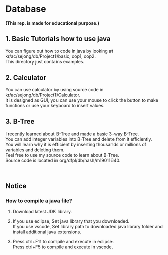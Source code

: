 # Database
<h4>(This rep. is made for educational purpose.)</h4>
<h2>1. Basic Tutorials how to use java</h2>
<div>
  <p>
    You can figure out how to code in java by looking at kr/ac/sejong/db/Project1/basic, oop1, oop2.
    <br>This directory just contains examples.</a>
  </p>
</div>
<h2>2. Calculator</h2>
<div>
  <p>
    You can use calculator by using source code in kr/ac/sejong/db/Project1/Calculator.
    <br>It is designed as GUI, you can use your mouse to click the button to make functions or use your keyboard to insert values.
  </p>
</div>
<h2>3. B-Tree</h2>
<div>
  <p>
    I recently learned about B-Tree and made a basic 3-way B-Tree.
    <br>
    You can add integer variables into B-Tree and delete from it efficiently.
    <br>
    You will learn why it is efficient by inserting thousands or millions of variables and deleting them.
    <br>
    Feel free to use my source code to learn about B-Tree.
    <br>
    Source code is located in org/dfpl/db/hash/m19011640.
  </p>
</div>
<br>
<h2>Notice</h2>
<div>
  <h3>How to compile a java file?</h3>
  <ol>
    <li><p>Download latest JDK library.</p></li>
    <li>
      <p>If you use eclipse, Set java library that you downloaded.
      <br>If you use vscode, Set library path to downloaded java library folder and install additional java extensions.
      </p>
    </li>
    <li>
      <p>Press ctrl+F11 to compile and execute in eclipse.
      <br>Press ctrl+F5 to compile and execute in vscode.
      </p>
    </li>
  </ol>
</div>
